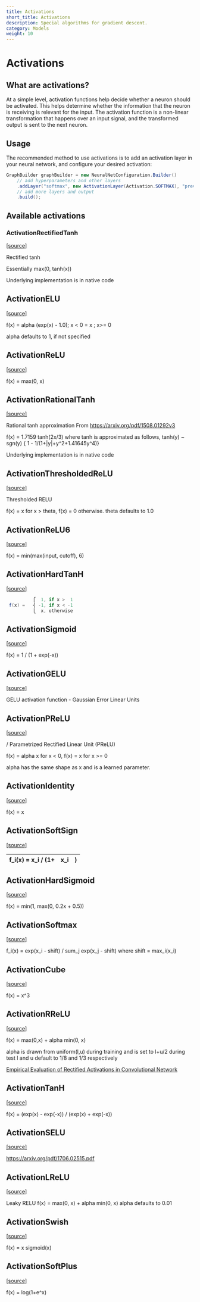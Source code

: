 ```yaml
---
title: Activations
short_title: Activations
description: Special algorithms for gradient descent.
category: Models
weight: 10
---
```


# Activations

## What are activations?

At a simple level, activation functions help decide whether a neuron should be activated. This helps determine whether the information that the neuron is receiving is relevant for the input. The activation function is a non-linear transformation that happens over an input signal, and the transformed output is sent to the next neuron.

## Usage

The recommended method to use activations is to add an activation layer in your neural network, and configure your desired activation:

```java
GraphBuilder graphBuilder = new NeuralNetConfiguration.Builder()
    // add hyperparameters and other layers
    .addLayer("softmax", new ActivationLayer(Activation.SOFTMAX), "previous_input")
    // add more layers and output
    .build();
```

## Available activations

### ActivationRectifiedTanh

[\[source\]](https://github.com/eclipse/deeplearning4j/tree/master/nd4j/nd4j-backends/nd4j-api-parent/nd4j-api/src/main/java/org/nd4j/linalg/activations/impl//ActivationRectifiedTanh.java)

Rectified tanh

Essentially max\(0, tanh\(x\)\)

Underlying implementation is in native code

## ActivationELU

[\[source\]](https://github.com/eclipse/deeplearning4j/tree/master/nd4j/nd4j-backends/nd4j-api-parent/nd4j-api/src/main/java/org/nd4j/linalg/activations/impl//ActivationELU.java)

f\(x\) = alpha \(exp\(x\) - 1.0\); x &lt; 0 = x ; x&gt;= 0

alpha defaults to 1, if not specified

## ActivationReLU

[\[source\]](https://github.com/eclipse/deeplearning4j/tree/master/nd4j/nd4j-backends/nd4j-api-parent/nd4j-api/src/main/java/org/nd4j/linalg/activations/impl//ActivationReLU.java)

f\(x\) = max\(0, x\)

## ActivationRationalTanh

[\[source\]](https://github.com/eclipse/deeplearning4j/tree/master/nd4j/nd4j-backends/nd4j-api-parent/nd4j-api/src/main/java/org/nd4j/linalg/activations/impl//ActivationRationalTanh.java)

Rational tanh approximation From https://arxiv.org/pdf/1508.01292v3

f\(x\) = 1.7159 tanh\(2x/3\) where tanh is approximated as follows, tanh\(y\) ~ sgn\(y\) { 1 - 1/\(1+\|y\|+y^2+1.41645y^4\)}

Underlying implementation is in native code

## ActivationThresholdedReLU

[\[source\]](https://github.com/eclipse/deeplearning4j/tree/master/nd4j/nd4j-backends/nd4j-api-parent/nd4j-api/src/main/java/org/nd4j/linalg/activations/impl//ActivationThresholdedReLU.java)

Thresholded RELU

f\(x\) = x for x &gt; theta, f\(x\) = 0 otherwise. theta defaults to 1.0

## ActivationReLU6

[\[source\]](https://github.com/eclipse/deeplearning4j/tree/master/nd4j/nd4j-backends/nd4j-api-parent/nd4j-api/src/main/java/org/nd4j/linalg/activations/impl//ActivationReLU6.java)

f\(x\) = min\(max\(input, cutoff\), 6\)

## ActivationHardTanH

[\[source\]](https://github.com/eclipse/deeplearning4j/tree/master/nd4j/nd4j-backends/nd4j-api-parent/nd4j-api/src/main/java/org/nd4j/linalg/activations/impl//ActivationHardTanH.java)

```java
          ⎧  1, if x >  1
 f(x) =   ⎨ -1, if x < -1
          ⎩  x, otherwise
```

## ActivationSigmoid

[\[source\]](https://github.com/eclipse/deeplearning4j/tree/master/nd4j/nd4j-backends/nd4j-api-parent/nd4j-api/src/main/java/org/nd4j/linalg/activations/impl//ActivationSigmoid.java)

f\(x\) = 1 / \(1 + exp\(-x\)\)

## ActivationGELU

[\[source\]](https://github.com/eclipse/deeplearning4j/tree/master/nd4j/nd4j-backends/nd4j-api-parent/nd4j-api/src/main/java/org/nd4j/linalg/activations/impl//ActivationGELU.java)

GELU activation function - Gaussian Error Linear Units

## ActivationPReLU

[\[source\]](https://github.com/eclipse/deeplearning4j/tree/master/nd4j/nd4j-backends/nd4j-api-parent/nd4j-api/src/main/java/org/nd4j/linalg/activations/impl//ActivationPReLU.java)

/ Parametrized Rectified Linear Unit \(PReLU\)

f\(x\) = alpha x for x &lt; 0, f\(x\) = x for x &gt;= 0

alpha has the same shape as x and is a learned parameter.

## ActivationIdentity

[\[source\]](https://github.com/eclipse/deeplearning4j/tree/master/nd4j/nd4j-backends/nd4j-api-parent/nd4j-api/src/main/java/org/nd4j/linalg/activations/impl//ActivationIdentity.java)

f\(x\) = x

## ActivationSoftSign

[\[source\]](https://github.com/eclipse/deeplearning4j/tree/master/nd4j/nd4j-backends/nd4j-api-parent/nd4j-api/src/main/java/org/nd4j/linalg/activations/impl//ActivationSoftSign.java)

| f\_i\(x\) = x\_i / \(1+ | x\_i | \) |
| :--- | :--- | :--- |


## ActivationHardSigmoid

[\[source\]](https://github.com/eclipse/deeplearning4j/tree/master/nd4j/nd4j-backends/nd4j-api-parent/nd4j-api/src/main/java/org/nd4j/linalg/activations/impl//ActivationHardSigmoid.java)

f\(x\) = min\(1, max\(0, 0.2x + 0.5\)\)

## ActivationSoftmax

[\[source\]](https://github.com/eclipse/deeplearning4j/tree/master/nd4j/nd4j-backends/nd4j-api-parent/nd4j-api/src/main/java/org/nd4j/linalg/activations/impl//ActivationSoftmax.java)

f\_i\(x\) = exp\(x\_i - shift\) / sum\_j exp\(x\_j - shift\) where shift = max\_i\(x\_i\)

## ActivationCube

[\[source\]](https://github.com/eclipse/deeplearning4j/tree/master/nd4j/nd4j-backends/nd4j-api-parent/nd4j-api/src/main/java/org/nd4j/linalg/activations/impl//ActivationCube.java)

f\(x\) = x^3

## ActivationRReLU

[\[source\]](https://github.com/eclipse/deeplearning4j/tree/master/nd4j/nd4j-backends/nd4j-api-parent/nd4j-api/src/main/java/org/nd4j/linalg/activations/impl//ActivationRReLU.java)

f\(x\) = max\(0,x\) + alpha min\(0, x\)

alpha is drawn from uniform\(l,u\) during training and is set to l+u/2 during test l and u default to 1/8 and 1/3 respectively

[Empirical Evaluation of Rectified Activations in Convolutional Network](https://arxiv.org/abs/1505.00853)

## ActivationTanH

[\[source\]](https://github.com/eclipse/deeplearning4j/tree/master/nd4j/nd4j-backends/nd4j-api-parent/nd4j-api/src/main/java/org/nd4j/linalg/activations/impl//ActivationTanH.java)

f\(x\) = \(exp\(x\) - exp\(-x\)\) / \(exp\(x\) + exp\(-x\)\)

## ActivationSELU

[\[source\]](https://github.com/eclipse/deeplearning4j/tree/master/nd4j/nd4j-backends/nd4j-api-parent/nd4j-api/src/main/java/org/nd4j/linalg/activations/impl//ActivationSELU.java)

https://arxiv.org/pdf/1706.02515.pdf

## ActivationLReLU

[\[source\]](https://github.com/eclipse/deeplearning4j/tree/master/nd4j/nd4j-backends/nd4j-api-parent/nd4j-api/src/main/java/org/nd4j/linalg/activations/impl//ActivationLReLU.java)

Leaky RELU f\(x\) = max\(0, x\) + alpha min\(0, x\) alpha defaults to 0.01

## ActivationSwish

[\[source\]](https://github.com/eclipse/deeplearning4j/tree/master/nd4j/nd4j-backends/nd4j-api-parent/nd4j-api/src/main/java/org/nd4j/linalg/activations/impl//ActivationSwish.java)

f\(x\) = x sigmoid\(x\)

## ActivationSoftPlus

[\[source\]](https://github.com/eclipse/deeplearning4j/tree/master/nd4j/nd4j-backends/nd4j-api-parent/nd4j-api/src/main/java/org/nd4j/linalg/activations/impl//ActivationSoftPlus.java)

f\(x\) = log\(1+e^x\)  



